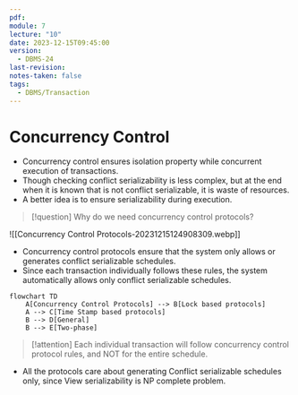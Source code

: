 ```yaml
---
pdf: 
module: 7
lecture: "10"
date: 2023-12-15T09:45:00
version:
  - DBMS-24
last-revision: 
notes-taken: false
tags:
  - DBMS/Transaction
---
```

# Concurrency Control

- Concurrency control ensures isolation property while concurrent execution of transactions.
- Though checking conflict serializability is less complex, but at the end when it is known that is not conflict serializable, it is waste of resources.
- A better idea is to ensure serializability during execution.

> [!question] 
> Why do we need concurrency control protocols?

![[Concurrency Control Protocols-20231215124908309.webp]]

- Concurrency control protocols ensure that the system only allows or generates conflict serializable schedules.
- Since each transaction individually follows these rules, the system automatically allows only conflict serializable schedules.

```mermaid
flowchart TD
	A[Concurrency Control Protocols] --> B[Lock based protocols]
	A --> C[Time Stamp based protocols]
	B --> D[General]
	B --> E[Two-phase]
```

> [!attention] 
> Each individual transaction will follow concurrency control protocol rules, and NOT for the entire schedule.

- All the protocols care about generating Conflict serializable schedules only, since View serializability is NP complete problem.